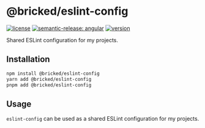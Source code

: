 # @bricked/eslint-config

[![license](https://img.shields.io/github/license/brycked/eslint-config)](LICENSE.md)
[![semantic-release: angular](https://img.shields.io/badge/semantic--release-angular-e10079?logo=semantic-release)](https://github.com/semantic-release/semantic-release)
[![version](https://img.shields.io/npm/v/@bricked/eslint-config?color=crimson&logo=npm)](https://www.npmjs.com/package/@bricked/eslint-config)

Shared ESLint configuration for my projects.

## Installation

```sh
npm install @bricked/eslint-config
yarn add @bricked/eslint-config
pnpm add @bricked/eslint-config
```

## Usage

`eslint-config` can be used as a shared ESLint configuration for my projects.

